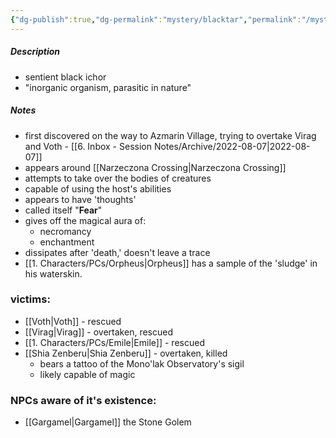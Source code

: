 ```yaml
---
{"dg-publish":true,"dg-permalink":"mystery/blacktar","permalink":"/mystery/blacktar/","dgHomeLink":true,"dgPassFrontmatter":false}
---
```


##### Description
- sentient black ichor
- "inorganic organism, parasitic in nature"

##### Notes
- first discovered on the way to Azmarin Village, trying to overtake Virag and Voth - [[6. Inbox - Session Notes/Archive/2022-08-07|2022-08-07]]
- appears around [[Narzeczona Crossing|Narzeczona Crossing]]
- attempts to take over the bodies of creatures
- capable of using the host's abilities
- appears to have 'thoughts'
- called itself "**Fear**"
- gives off the magical aura of:
	- necromancy
	- enchantment
- dissipates after 'death,' doesn't leave a trace
- [[1. Characters/PCs/Orpheus|Orpheus]] has a sample of the 'sludge' in his waterskin.

### victims:
- [[Voth|Voth]] - rescued
- [[Virag|Virag]] - overtaken, rescued
- [[1. Characters/PCs/Emile|Emile]] - rescued
- [[Shia Zenberu|Shia Zenberu]] - overtaken, killed
	- bears a tattoo of the Mono'lak Observatory's sigil
	- likely capable of magic

### NPCs aware of it's existence:
- [[Gargamel|Gargamel]] the Stone Golem